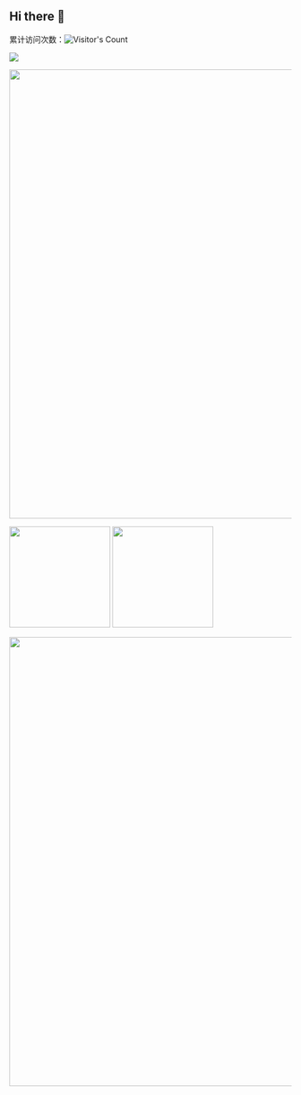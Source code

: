## Hi there 👋
累计访问次数：![Visitor's Count](https://profile-counter.glitch.me/zpy1160390580/count.svg)

![](http://github-profile-summary-cards.vercel.app/api/cards/productive-time?username=zpy1160390580&theme=solarized_dark&utcOffset=8)


<a href="https://github.com/anaer">
  <img width=800 src="https://github-profile-trophy.vercel.app/?username=anaer&column=7&theme=gruvbox&no-frame=true"/>
</a>


<p>
  <img height="180em" src="https://github-readme-stats.vercel.app/api/top-langs/?username=anaer&show_icons=true&hide_border=true&layout=compact&langs_count=8&theme=onedark&locale=cn" />
  <img height="180em" src="https://github-readme-stats.vercel.app/api?username=anaer&show_icons=true&hide_border=true&count_private=true&include_all_commits=true&theme=onedark&locale=cn" />
</p>

<img width=800 src="https://github-readme-activity-graph.vercel.app/graph?username=anaer&bg_color=000000&color=ff9500&line=33a7ff&point=403d3d&area=true&hide_border=true"/>

 
 <!-- -->




<!--
**zpy1160390580/zpy1160390580** is a ✨ _special_ ✨ repository because its `README.md` (this file) appears on your GitHub profile.

Here are some ideas to get you started:

- 🔭 I’m currently working on ...
- 🌱 I’m currently learning ...
- 👯 I’m looking to collaborate on ...
- 🤔 I’m looking for help with ...
- 💬 Ask me about ...
- 📫 How to reach me: ...
- 😄 Pronouns: ...
- ⚡ Fun fact: ...
-->
